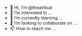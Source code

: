- 👋 Hi, I’m @theairbud
- 👀 I’m interested in ...
- 🌱 I’m currently learning ...
- 💞️ I’m looking to collaborate on ...
- 📫 How to reach me ...

<!---
theairbud/theairbud is a ✨ special ✨ repository because its `README.md` (this file) appears on your GitHub profile.
You can click the Preview link to take a look at your changes.
--->
